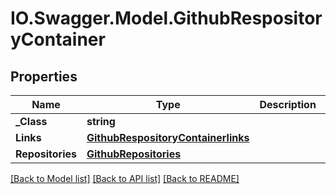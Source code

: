 # IO.Swagger.Model.GithubRespositoryContainer
## Properties

Name | Type | Description | Notes
------------ | ------------- | ------------- | -------------
**_Class** | **string** |  | [optional] 
**Links** | [**GithubRespositoryContainerlinks**](GithubRespositoryContainerlinks.md) |  | [optional] 
**Repositories** | [**GithubRepositories**](GithubRepositories.md) |  | [optional] 

[[Back to Model list]](../README.md#documentation-for-models) [[Back to API list]](../README.md#documentation-for-api-endpoints) [[Back to README]](../README.md)

